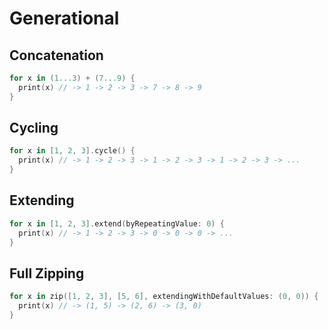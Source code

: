 # Generational

## Concatenation
```swift
for x in (1...3) + (7...9) {
  print(x) // -> 1 -> 2 -> 3 -> 7 -> 8 -> 9
}
```

## Cycling
```swift
for x in [1, 2, 3].cycle() {
  print(x) // -> 1 -> 2 -> 3 -> 1 -> 2 -> 3 -> 1 -> 2 -> 3 -> ...
}
```

## Extending
```swift
for x in [1, 2, 3].extend(byRepeatingValue: 0) {
  print(x) // -> 1 -> 2 -> 3 -> 0 -> 0 -> 0 -> ...
}
```

## Full Zipping
```swift
for x in zip([1, 2, 3], [5, 6], extendingWithDefaultValues: (0, 0)) {
  print(x) // -> (1, 5) -> (2, 6) -> (3, 0)
}
```
